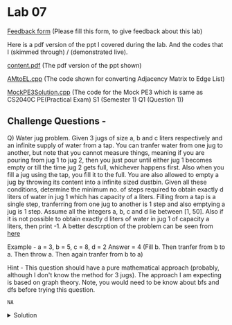 # Lab 07

  [Feedback form](https://docs.google.com/forms/d/e/1FAIpQLScLeIezAu3Bueokx98FzaNraoK_90lxMd6trBRnnNLXKQjojg/viewform?usp=sf_link) (Please fill this form, to give feedback about this lab)

Here is a pdf version of the ppt I covered during the lab. And the codes that I (skimmed through) / (demonstrated live).

  [content.pdf](https://sidhant007.github.io/CS2040C/lab07/content.pdf) (The pdf version of the ppt shown) 

  [AMtoEL.cpp](https://sidhant007.github.io/CS2040C/lab07/AMtoEL.cpp) (The code shown for converting Adjacency Matrix to Edge List)

  [MockPE3Solution.cpp](https://sidhant007.github.io/CS2040C/lab07/MockPE3Solution.cpp) (The code for the Mock PE3 which is same as CS2040C PE(Practical Exam) S1 (Semester 1) Q1 (Question 1))

## Challenge Questions - 

Q) Water jug problem. Given 3 jugs of size a, b and c liters respectively and an infinite supply of water from a tap. You can tranfer water from one jug to another, but note that you cannot measure things, meaning if you are pouring from jug 1 to jug 2, then you just pour until either jug 1 becomes empty or till the time jug 2 gets full, whichever happens first. Also when you fill a jug using the tap, you fill it to the full. You are also allowed to empty a jug by throwing its content into a infinite sized dustbin. Given all these conditions, determine the minimum no. of steps required to obtain exactly d liters of water in jug 1 which has capacity of a liters. Filling from a tap is a single step, tranferring from one jug to another is 1 step and also emptying a jug is 1 step.
Assume all the integers a, b, c and d lie between [1, 50]. Also if it is not possible to obtain exactly d liters of water in jug 1 of capacity a liters, then print -1.
A better descrption of the problem can be seen from [here](https://en.wikipedia.org/wiki/Water_pouring_puzzle)

Example - 
a = 3, b = 5, c = 8, d = 2
Answer = 4 (Fill b. Then tranfer from b to a. Then throw a. Then again tranfer from b to a)

Hint - This question should have a pure mathematical approach (probably, although I don't know the method for 3 jugs). The approach I am expecting is based on graph theory. Note, you would need to be know about bfs and dfs before trying this question.

~~~~
NA
~~~~

<details>
  <summary>Solution</summary>
  TBA
</details>
